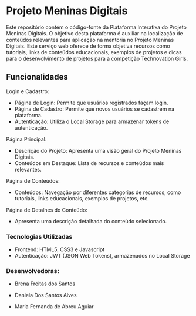 # Projeto Meninas Digitais 

Este repositório contém o código-fonte da Plataforma Interativa do Projeto Meninas Digitais. O objetivo desta plataforma é auxiliar na localização de conteúdos relevantes para aplicação na mentoria no Projeto Meninas Digitais. Este serviço web oferece de forma objetiva recursos como tutoriais, links de conteúdos educacionais, exemplos de projetos e dicas para o desenvolvimento de projetos para a competição Technovation Girls.

## Funcionalidades

Login e Cadastro:
- Página de Login: Permite que usuários registrados façam login.
- Página de Cadastro: Permite que novos usuários se cadastrem na plataforma.
- Autenticação: Utiliza o Local Storage para armazenar tokens de autenticação.
  
Página Principal:

- Descrição do Projeto: Apresenta uma visão geral do Projeto Meninas Digitais.
- Conteúdos em Destaque: Lista de recursos e conteúdos mais relevantes.

Página de Conteúdos:

- Conteúdos: Navegação por diferentes categorias de recursos, como tutoriais, links educacionais, exemplos de projetos, etc.

Página de Detalhes do Conteúdo:

- Apresenta uma descrição detalhada do conteúdo selecionado.

### Tecnologias Utilizadas
- Frontend:  HTML5, CSS3 e Javascript
- Autenticação: JWT (JSON Web Tokens), armazenados no Local Storage

### Desenvolvedoras:

-  Brena Freitas dos Santos

-  Daniela Dos Santos Alves

-  Maria Fernanda de Abreu Aguiar 
